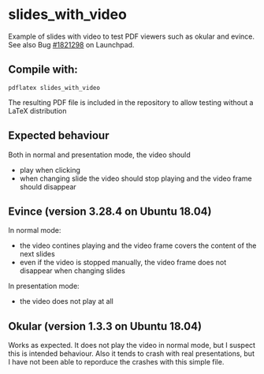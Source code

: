 # slides_with_video
Example of slides with video to test PDF viewers such as okular and evince. See also Bug [#1821298](https://bugs.launchpad.net/ubuntu/+source/evince/+bug/1821298) on Launchpad.

## Compile with:
```pdflatex slides_with_video```

The resulting PDF file is included in the repository to allow testing without a LaTeX distribution

## Expected behaviour
Both in normal and presentation mode, the video should
* play when clicking
* when changing slide the video should stop playing and the video frame should disappear

## Evince (version 3.28.4 on Ubuntu 18.04)
In normal mode:
* the video contines playing and the video frame covers the content of the next slides
* even if the video is stopped manually, the video frame does not disappear when changing slides

In presentation mode:
* the video does not play at all

## Okular (version 1.3.3 on Ubuntu 18.04)
Works as expected. It does not play the video in normal mode, but I suspect this is intended behaviour. Also it tends to crash with real presentations, but I have not been able to reporduce the crashes with this simple file.
